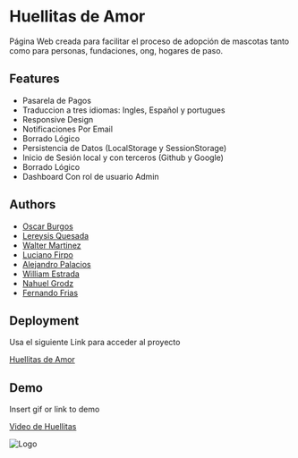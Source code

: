 # Huellitas de Amor

Página Web creada para facilitar el proceso de adopción de mascotas tanto como para personas, fundaciones, ong, hogares de paso.

## Features

- Pasarela de Pagos
- Traduccion a tres idiomas: Ingles, Español y portugues
- Responsive Design
- Notificaciones Por Email
- Borrado Lógico
- Persistencia de Datos (LocalStorage y SessionStorage)
- Inicio de Sesión local y con terceros (Github y Google)
- Borrado Lógico
- Dashboard Con rol de usuario Admin


## Authors
- [Oscar Burgos](https://github.com/Oskarp88)
- [Lereysis Quesada](https://github.com/Lereysis)
- [Walter Martinez](https://github.com/wal90)
- [Luciano Firpo](https://github.com/Luckiifirpo)
- [Alejandro Palacios](https://github.com/Alexpalagomez1255)
- [William Estrada](https://github.com/wcamest)
- [Nahuel Grodz](https://github.com/Nahuk)
- [Fernando Frias](https://github.com/ffernando93)



## Deployment

Usa el siguiente Link para acceder al proyecto
 
 [Huellitas de Amor](https://huellitas-de-amor.vercel.app/)

## Demo

Insert gif or link to demo

[Video de Huellitas](https://youtu.be/n4ZuZa49qbM)

![Logo](https://huellitas-de-amor.vercel.app/assets/logo-30bd02a2.svg)
